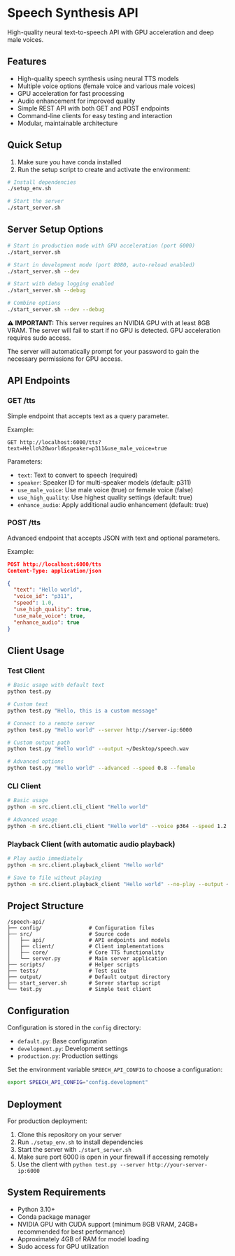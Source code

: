 # Speech Synthesis API

High-quality neural text-to-speech API with GPU acceleration and deep male voices.

## Features

- High-quality speech synthesis using neural TTS models
- Multiple voice options (female voice and various male voices)
- GPU acceleration for fast processing
- Audio enhancement for improved quality
- Simple REST API with both GET and POST endpoints
- Command-line clients for easy testing and interaction
- Modular, maintainable architecture

## Quick Setup

1. Make sure you have conda installed
2. Run the setup script to create and activate the environment:

```bash
# Install dependencies
./setup_env.sh

# Start the server
./start_server.sh
```

## Server Setup Options

```bash
# Start in production mode with GPU acceleration (port 6000)
./start_server.sh

# Start in development mode (port 8080, auto-reload enabled)
./start_server.sh --dev

# Start with debug logging enabled
./start_server.sh --debug

# Combine options
./start_server.sh --dev --debug
```

**⚠️ IMPORTANT:** This server requires an NVIDIA GPU with at least 8GB VRAM. The server will fail to start if no GPU is detected. GPU acceleration requires sudo access.

The server will automatically prompt for your password to gain the necessary permissions for GPU access.

## API Endpoints

### GET /tts

Simple endpoint that accepts text as a query parameter.

Example:
```
GET http://localhost:6000/tts?text=Hello%20world&speaker=p311&use_male_voice=true
```

Parameters:
- `text`: Text to convert to speech (required)
- `speaker`: Speaker ID for multi-speaker models (default: p311)
- `use_male_voice`: Use male voice (true) or female voice (false)
- `use_high_quality`: Use highest quality settings (default: true)
- `enhance_audio`: Apply additional audio enhancement (default: true)

### POST /tts

Advanced endpoint that accepts JSON with text and optional parameters.

Example:
```json
POST http://localhost:6000/tts
Content-Type: application/json

{
  "text": "Hello world",
  "voice_id": "p311",
  "speed": 1.0,
  "use_high_quality": true,
  "use_male_voice": true,
  "enhance_audio": true
}
```

## Client Usage

### Test Client

```bash
# Basic usage with default text
python test.py

# Custom text
python test.py "Hello, this is a custom message"

# Connect to a remote server
python test.py "Hello world" --server http://server-ip:6000

# Custom output path
python test.py "Hello world" --output ~/Desktop/speech.wav

# Advanced options
python test.py "Hello world" --advanced --speed 0.8 --female
```

### CLI Client

```bash
# Basic usage
python -m src.client.cli_client "Hello world"

# Advanced usage
python -m src.client.cli_client "Hello world" --voice p364 --speed 1.2 --female
```

### Playback Client (with automatic audio playback)

```bash
# Play audio immediately
python -m src.client.playback_client "Hello world"

# Save to file without playing
python -m src.client.playback_client "Hello world" --no-play --output ~/Desktop/speech.wav
```

## Project Structure

```
/speech-api/
├── config/               # Configuration files
├── src/                  # Source code
│   ├── api/              # API endpoints and models
│   ├── client/           # Client implementations
│   ├── core/             # Core TTS functionality
│   └── server.py         # Main server application
├── scripts/              # Helper scripts
├── tests/                # Test suite
├── output/               # Default output directory
├── start_server.sh       # Server startup script
└── test.py               # Simple test client
```

## Configuration

Configuration is stored in the `config` directory:

- `default.py`: Base configuration
- `development.py`: Development settings
- `production.py`: Production settings

Set the environment variable `SPEECH_API_CONFIG` to choose a configuration:

```bash
export SPEECH_API_CONFIG="config.development"
```

## Deployment

For production deployment:

1. Clone this repository on your server
2. Run `./setup_env.sh` to install dependencies
3. Start the server with `./start_server.sh`
4. Make sure port 6000 is open in your firewall if accessing remotely
5. Use the client with `python test.py --server http://your-server-ip:6000`

## System Requirements

- Python 3.10+
- Conda package manager
- NVIDIA GPU with CUDA support (minimum 8GB VRAM, 24GB+ recommended for best performance)
- Approximately 4GB of RAM for model loading
- Sudo access for GPU utilization